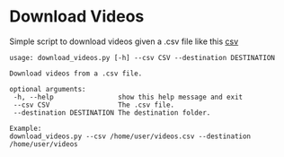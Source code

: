  # Download Videos 

 Simple script to download videos given a .csv file like this [csv](https://raw.githubusercontent.com/daedalusLAB/mario_plumber/main/download_videos/wherever_it_will_be.csv?token=GHSAT0AAAAAABSEAMXQSP4RVK6NWYLTY6SSYRLGGEQ)

 ```
usage: download_videos.py [-h] --csv CSV --destination DESTINATION

Download videos from a .csv file.

optional arguments:
  -h, --help                show this help message and exit
  --csv CSV                 The .csv file.
  --destination DESTINATION The destination folder.
 
 ```

 ```
Example:
download_videos.py --csv /home/user/videos.csv --destination /home/user/videos
 ```
